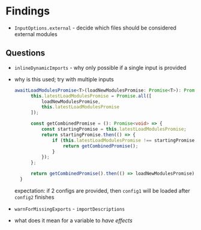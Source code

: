 # Findings

* `InputOptions.external` - decide which files should be considered external modules

## Questions

* `inlineDynamicImports` - why only possible if a single input is provided

* why is this used; try with multiple inputs
  
  ```ts
  awaitLoadModulesPromise<T>(loadNewModulesPromise: Promise<T>): Promise<T> {
		this.latestLoadModulesPromise = Promise.all([
			loadNewModulesPromise,
			this.latestLoadModulesPromise
		]);

		const getCombinedPromise = (): Promise<void> => {
			const startingPromise = this.latestLoadModulesPromise;
			return startingPromise.then(() => {
				if (this.latestLoadModulesPromise !== startingPromise) {
					return getCombinedPromise();
				}
			});
		};

		return getCombinedPromise().then(() => loadNewModulesPromise);
	}
  ```

  expectation: if 2 configs are provided, then `config1` will be loaded after `config2` finishes

* `warnForMissingExports` - `importDescriptions`

* what does it mean for a variable to _have effects_

